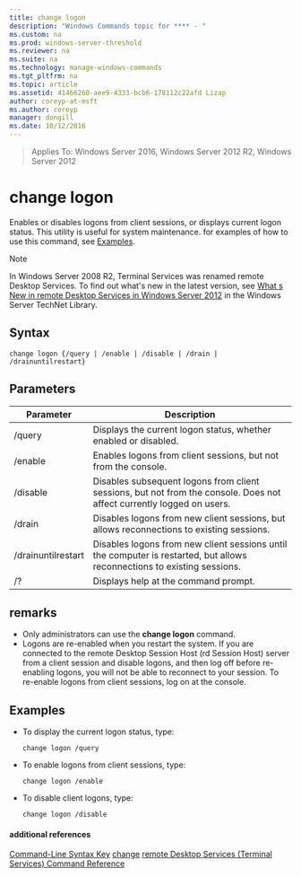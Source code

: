 ```yaml
---
title: change logon
description: "Windows Commands topic for **** - "
ms.custom: na
ms.prod: windows-server-threshold
ms.reviewer: na
ms.suite: na
ms.technology: manage-windows-commands
ms.tgt_pltfrm: na
ms.topic: article
ms.assetid: 41466260-aee9-4333-bcb6-178112c22afd Lizap
author: coreyp-at-msft
ms.author: coreyp
manager: dongill
ms.date: 10/12/2016
---
```


>Applies To: Windows Server 2016, Windows Server 2012 R2, Windows Server 2012

# change logon
Enables or disables logons from client sessions, or displays current logon status.
This utility is useful for system maintenance.
for examples of how to use this command, see [Examples](#BKMK_examples).
> [!NOTE]
> In Windows Server 2008 R2, Terminal Services was renamed remote Desktop Services. To find out what's new in the latest version, see [What s New in remote Desktop Services in Windows Server 2012](http://technet.microsoft.com/library/hh831527) in the Windows Server TechNet Library.
## Syntax
```
change logon {/query | /enable | /disable | /drain | /drainuntilrestart}
```
## Parameters
|Parameter|Description|
|-------|--------|
|/query|Displays the current logon status, whether enabled or disabled.|
|/enable|Enables logons from client sessions, but not from the console.|
|/disable|Disables subsequent logons from client sessions, but not from the console. Does not affect currently logged on users.|
|/drain|Disables logons from new client sessions, but allows reconnections to existing sessions.|
|/drainuntilrestart|Disables logons from new client sessions until the computer is restarted, but allows reconnections to existing sessions.|
|/?|Displays help at the command prompt.|
## remarks
-   Only administrators can use the **change logon** command.
-   Logons are re-enabled when you restart the system. If you are connected to the remote Desktop Session Host (rd Session Host) server from a client session and disable logons, and then log off before re-enabling logons, you will not be able to reconnect to your session. To re-enable logons from client sessions, log on at the console.
## <a name="BKMK_examples"></a>Examples
-   To display the current logon status, type:
    ```
    change logon /query
    ```
-   To enable logons from client sessions, type:
    ```
    change logon /enable
    ```
-   To disable client logons, type:
    ```
    change logon /disable
    ```
#### additional references
[Command-Line Syntax Key](command-line-syntax-key.md)
[change](change.md)
[remote Desktop Services &#40;Terminal Services&#41; Command Reference](remote-desktop-services-terminal-services-command-reference.md)
